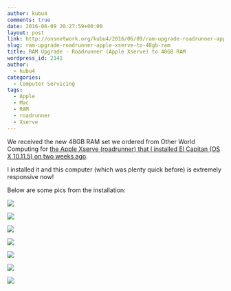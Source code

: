 ```yaml
---
author: kubu4
comments: true
date: 2016-06-09 20:27:59+00:00
layout: post
link: http://onsnetwork.org/kubu4/2016/06/09/ram-upgrade-roadrunner-apple-xserve-to-48gb-ram/
slug: ram-upgrade-roadrunner-apple-xserve-to-48gb-ram
title: RAM Upgrade - Roadrunner (Apple Xserve) to 48GB RAM
wordpress_id: 2141
author:
  - kubu4
categories:
  - Computer Servicing
tags:
  - Apple
  - Mac
  - RAM
  - roadrunner
  - Xserve
---
```


We received the new 48GB RAM set we ordered from Other World Computing for [the Apple Xserve (roadrunner) that I installed El Capitan (OS X 10.11.5) on two weeks ago](http://onsnetwork.org/kubu4/2016/05/31/computer-setup-cluster-node003-conversion/).

I installed it and this computer (which was plenty quick before) is extremely responsive now!

Below are some pics from the installation:

[![](http://eagle.fish.washington.edu/Arabidopsis/Pics/20160609_RAM_48GB.jpg)](http://eagle.fish.washington.edu/Arabidopsis/Pics/20160609_RAM_48GB.jpg)

[![](http://eagle.fish.washington.edu/Arabidopsis/Pics/20160609_xserve_cluster.jpg)](http://eagle.fish.washington.edu/Arabidopsis/Pics/20160609_xserve_cluster.jpg)

[![](http://eagle.fish.washington.edu/Arabidopsis/Pics/20160609_xserve_clip.jpg)](http://eagle.fish.washington.edu/Arabidopsis/Pics/20160609_xserve_clip.jpg)

[![](http://eagle.fish.washington.edu/Arabidopsis/Pics/20160609_xserve_inside_old_RAM_01.jpg)](http://eagle.fish.washington.edu/Arabidopsis/Pics/20160609_xserve_inside_old_RAM_01.jpg)

[![](http://eagle.fish.washington.edu/Arabidopsis/Pics/20160609_xserve_inside_new_RAM_01.jpg)](http://eagle.fish.washington.edu/Arabidopsis/Pics/20160609_xserve_inside_new_RAM_01.jpg)

[![](http://eagle.fish.washington.edu/Arabidopsis/Pics/20160609_xserve_inside_new_RAM_02.jpg)](http://eagle.fish.washington.edu/Arabidopsis/Pics/20160609_xserve_inside_new_RAM_02.jpg)

[![](http://eagle.fish.washington.edu/Arabidopsis/Pics/20160609_roadrunner_screen.jpg)](http://eagle.fish.washington.edu/Arabidopsis/Pics/20160609_roadrunner_screen.jpg)
